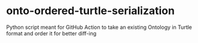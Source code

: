 # onto-ordered-turtle-serialization
Python script meant for GitHub Action to take an existing Ontology in Turtle format and order it for better diff-ing

